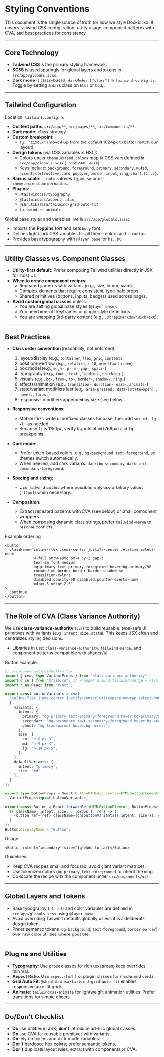 # Styling Conventions

This document is the single source of truth for how we style Dockbloxx. It covers Tailwind CSS configuration, utility usage, component patterns with CVA, and best practices for consistency.

---

## Core Technology

- **Tailwind CSS** is the primary styling framework.
- **SCSS** is used sparingly for global layers and tokens in `src/app/globals.scss`.
- **Dark mode** is class-based: `darkMode: ["class"]` in `tailwind.config.ts`. Toggle by setting a `dark` class on `html` or `body`.

---

## Tailwind Configuration

Location: `tailwind.config.ts`

- **Content paths**: `src/app/**`, `src/pages/**`, `src/components/**`.
- **Dark mode**: `class` strategy.
- **Custom breakpoint**:
  - `lg: "1150px"` (moved up from the default 1024px to better match our layout).
- **Design tokens** (via CSS variables in HSL):
  - Colors under `theme.extend.colors` map to CSS vars defined in `src/app/globals.scss` (`:root` and `.dark`).
  - Keys include: `background`, `foreground`, `primary`, `secondary`, `muted`, `accent`, `destructive`, `card`, `popover`, `border`, `input`, `ring`, `chart.{1..5}`.
- **Radius scale**: `--radius` drives `lg`, `md`, `sm` under `theme.extend.borderRadius`.
- **Plugins**:
  - `@tailwindcss/typography`
  - `@tailwindcss/aspect-ratio`
  - `@shrutibalasa/tailwind-grid-auto-fit`
  - `tailwindcss-animate`

Global base styles and variables live in `src/app/globals.scss`:
- Imports the **Poppins** font and sets `body` font.
- Defines light/dark CSS variables for all theme colors and `--radius`.
- Provides base typography with `@layer base` for `h1..h6`.

---

## Utility Classes vs. Component Classes

- **Utility-first default**: Prefer composing Tailwind utilities directly in JSX for most UI.
- **When to create component recipes**:
  - Repeated patterns with variants (e.g., size, intent, state).
  - Complex elements that require consistent, type-safe props.
  - Shared primitives (buttons, inputs, badges) used across pages.
- **Avoid custom global classes** unless:
  - You are setting global base styles (`@layer base`).
  - You need one-off keyframes or plugin-style definitions.
  - You are wrapping 3rd-party content (e.g., `.strapiMarkdownRichText`).

---

## Best Practices

- **Class order convention** (readability; not enforced):
  1) layout/display (e.g., `container`, `flex`, `grid`, `contents`)
  2) position/overflow (e.g., `relative`, `z-10`, `overflow-hidden`)
  3) box model (e.g., `w-`, `h-`, `p-`, `m-`, `gap-`, `space-`)
  4) typography (e.g., `font-`, `text-`, `leading-`, `tracking-`)
  5) visuals (e.g., `bg-`, `from-`, `to-`, `border-`, `shadow-`, `ring-`)
  6) effects/animation (e.g., `transition-`, `duration-`, `ease-`, `animate-`)
  7) state/variant modifiers last (e.g., `aria-pressed:`, `data-[state=open]:`, `hover:`, `focus:`)
  8) responsive modifiers appended by size (see below)

- **Responsive conventions**:
  - Mobile-first: write unprefixed classes for base, then add `sm: md: lg: xl:` as needed.
  - Because `lg` is 1150px, verify layouts at `md` (768px) and `lg` breakpoints.

- **Dark mode**:
  - Prefer token-based colors, e.g., `bg-background text-foreground`, so themes switch automatically.
  - When needed, add dark variants: `dark:bg-secondary dark:text-secondary-foreground`.

- **Spacing and sizing**:
  - Use Tailwind scales where possible; only use arbitrary values (`[12px]`) when necessary.

- **Composition**:
  - Extract repeated patterns with CVA (see below) or small component wrappers.
  - When composing dynamic class strings, prefer `tailwind-merge` to resolve conflicts.

Example ordering:
```tsx
<button
  className="inline-flex items-center justify-center relative select-none
             w-full sm:w-auto px-4 py-2 gap-2
             text-sm font-medium
             bg-primary text-primary-foreground hover:bg-primary/90
             rounded-md border border-border shadow-sm
             transition-colors
             disabled:opacity-50 disabled:pointer-events-none
             md:px-5 md:py-2.5"
>
  Continue
</button>
```

---

## The Role of CVA (Class Variance Authority)

We use **class-variance-authority** (`cva`) to build reusable, type-safe UI primitives with variants (e.g., `intent`, `size`, `state`). This keeps JSX clean and centralizes styling decisions.

- Libraries in use: `class-variance-authority`, `tailwind-merge`, and component patterns compatible with shadcn/ui.

Button example:
```ts
// src/components/ui/button.tsx
import { cva, type VariantProps } from "class-variance-authority";
import { cn } from "@/lib/cn"; // wrapper around tailwind-merge + clsx
import * as React from "react";

export const buttonVariants = cva(
  "inline-flex items-center justify-center whitespace-nowrap select-none\n   text-sm font-medium rounded-md border border-border shadow-sm\n   transition-colors disabled:opacity-50 disabled:pointer-events-none",
  {
    variants: {
      intent: {
        primary: "bg-primary text-primary-foreground hover:bg-primary/90",
        secondary: "bg-secondary text-secondary-foreground hover:bg-secondary/90",
        ghost: "bg-transparent hover:bg-accent",
      },
      size: {
        sm: "h-8 px-3",
        md: "h-9 px-4",
        lg: "h-10 px-5",
      },
    },
    defaultVariants: {
      intent: "primary",
      size: "md",
    },
  }
);

export type ButtonProps = React.ButtonHTMLAttributes<HTMLButtonElement> &
  VariantProps<typeof buttonVariants>;

export const Button = React.forwardRef<HTMLButtonElement, ButtonProps>(
  ({ className, intent, size, ...props }, ref) => (
    <button ref={ref} className={cn(buttonVariants({ intent, size }), className)} {...props} />
  )
);
Button.displayName = "Button";
```

Usage:
```tsx
<Button intent="secondary" size="lg">Add to cart</Button>
```

Guidelines:
- Keep CVA recipes small and focused; avoid giant variant matrices.
- Use tokenized colors (`bg-primary`, `text-foreground`) to inherit theming.
- Co-locate the recipe with the component under `src/components/ui/`.

---

## Global Layers and Tokens

- Base typography (`h1..h6`) and color variables are defined in `src/app/globals.scss` using `@layer base`.
- Avoid overriding Tailwind defaults globally unless it is a deliberate design token.
- Prefer semantic tokens (`bg-background`, `text-foreground`, `border-border`) over raw color utilities where possible.

---

## Plugins and Utilities

- **Typography**: Use `prose` classes for rich text areas; keep overrides minimal.
- **Aspect Ratio**: Use `aspect-[w/h]` or plugin classes for media and cards.
- **Grid Auto Fit**: `@shrutibalasa/tailwind-grid-auto-fit` enables responsive auto-fit grids.
- **Animate**: `tailwindcss-animate` for lightweight animation utilities. Prefer transitions for simple effects.

---

## Do/Don’t Checklist

- **Do** use utilities in JSX; **don’t** introduce ad-hoc global classes.
- **Do** use CVA for reusable primitives with variants.
- **Do** rely on tokens and dark mode variables.
- **Don’t** hardcode hex colors; prefer semantic tokens.
- **Don’t** duplicate layout rules; extract with components or CVA.

